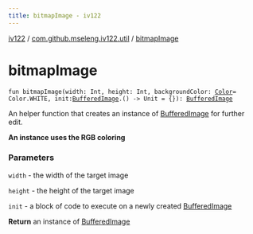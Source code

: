 ```yaml
---
title: bitmapImage - iv122
---
```


[iv122](../index.md) / [com.github.mseleng.iv122.util](index.md) / [bitmapImage](.)

# bitmapImage

`fun bitmapImage(width: Int, height: Int, backgroundColor: `[`Color`](http://docs.oracle.com/javase/6/docs/api/java/awt/Color.html)` = Color.WHITE, init: `[`BufferedImage`](http://docs.oracle.com/javase/6/docs/api/java/awt/image/BufferedImage.html)`.() -> Unit = {}): `[`BufferedImage`](http://docs.oracle.com/javase/6/docs/api/java/awt/image/BufferedImage.html)

An helper function that creates an instance of [BufferedImage](http://docs.oracle.com/javase/6/docs/api/java/awt/image/BufferedImage.html) for further edit.

**An instance uses the RGB coloring**

### Parameters

`width` - the width of the target image

`height` - the height of the target image

`init` - a block of code to execute on a newly created [BufferedImage](http://docs.oracle.com/javase/6/docs/api/java/awt/image/BufferedImage.html)

**Return**
an instance of [BufferedImage](http://docs.oracle.com/javase/6/docs/api/java/awt/image/BufferedImage.html)

